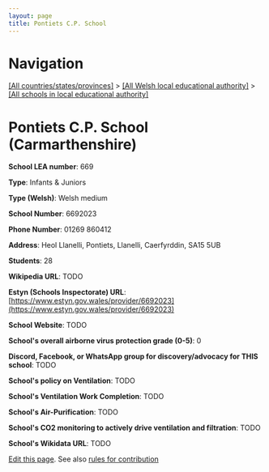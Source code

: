 ```yaml
---
layout: page
title: Pontiets C.P. School
---
```

# Navigation

[[All countries/states/provinces]](../../..) > [[All Welsh local educational authority]](../..) > [[All schools in local educational authority]](..)

# Pontiets C.P. School (Carmarthenshire)

**School LEA number**: 669

**Type**: Infants & Juniors

**Type (Welsh)**: Welsh medium

**School Number**: 6692023

**Phone Number**: 01269 860412

**Address**: Heol Llanelli, Pontiets, Llanelli, Caerfyrddin, SA15 5UB

**Students**: 28

**Wikipedia URL**: TODO

**Estyn (Schools Inspectorate) URL**: [https://www.estyn.gov.wales/provider/6692023](https://www.estyn.gov.wales/provider/6692023)

**School Website**: TODO

**School's overall airborne virus protection grade (0-5)**: 0

**Discord, Facebook, or WhatsApp group for discovery/advocacy for THIS school**: TODO

**School's policy on Ventilation**: TODO

**School's Ventilation Work Completion**: TODO

**School's Air-Purification**: TODO

**School's CO2 monitoring to actively drive ventilation and filtration**: TODO

**School's Wikidata URL**: TODO




[Edit this page](https://github.com/ventilate-schools/Wales/edit/prif/./Carmarthenshire/Pontiets_C.P._School.md). See also [rules for contribution](../../../contribution-rules/)